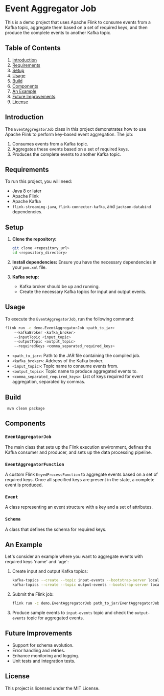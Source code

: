 # Event Aggregator Job

This is a demo project that uses Apache Flink to consume events from a Kafka topic, aggregate them based on a set of required keys, and then produce the complete events to another Kafka topic.

## Table of Contents

1. [Introduction](#introduction)
2. [Requirements](#requirements)
3. [Setup](#setup)
4. [Usage](#usage)
5. [Build](#build)
6. [Components](#components)
7. [An Example](#an-example)
8. [Future Improvements](#future-improvements)
9. [License](#license)

## Introduction

The `EventAggregatorJob` class in this project demonstrates how to use Apache Flink to perform key-based event aggregation. The job:
1. Consumes events from a Kafka topic.
2. Aggregates these events based on a set of required keys.
3. Produces the complete events to another Kafka topic.

## Requirements

To run this project, you will need:

- Java 8 or later
- Apache Flink
- Apache Kafka
- `flink-streaming-java`, `flink-connector-kafka`, and `jackson-databind` dependencies.

## Setup

1. **Clone the repository:**
   ```bash
   git clone <repository_url>
   cd <repository_directory>
   ```

2. **Install dependencies:**
   Ensure you have the necessary dependencies in your `pom.xml` file.

3. **Kafka setup:**
    - Kafka broker should be up and running.
    - Create the necessary Kafka topics for input and output events.

## Usage

To execute the `EventAggregatorJob`, run the following command:

```bash
flink run -c demo.EventAggregatorJob <path_to_jar> 
    --kafkaBroker <kafka_broker> 
    --inputTopic <input_topic> 
    --outputTopic <output_topic> 
    --requiredKeys <comma_separated_required_keys>
```

- `<path_to_jar>`: Path to the JAR file containing the compiled job.
- `<kafka_broker>`: Address of the Kafka broker.
- `<input_topic>`: Topic name to consume events from.
- `<output_topic>`: Topic name to produce aggregated events to.
- `<comma_separated_required_keys>`: List of keys required for event aggregation, separated by commas.
## Build
``` mvn clean package```

## Components

### `EventAggregatorJob`
The main class that sets up the Flink execution environment, defines the Kafka consumer and producer, and sets up the data processing pipeline.

### `EventAggregatorFunction`
A custom Flink `KeyedProcessFunction` to aggregate events based on a set of required keys. Once all specified keys are present in the state, a complete event is produced.

### `Event`
A class representing an event structure with a key and a set of attributes.

### `Schema`
A class that defines the schema for required keys.

## An Example

Let's consider an example where you want to aggregate events with required keys 'name' and 'age':

1. Create input and output Kafka topics:

   ```bash
   kafka-topics --create --topic input-events --bootstrap-server localhost:9092 --partitions 1 --replication-factor 1
   kafka-topics --create --topic output-events --bootstrap-server localhost:9092 --partitions 1 --replication-factor 1
   ```

2. Submit the Flink job:

   ```bash
   flink run -c demo.EventAggregatorJob path_to_jar/EventAggregatorJob.jar --kafkaBroker localhost:9092 --inputTopic input-events --outputTopic output-events --requiredKeys name,age
   ```

3. Produce sample events to `input-events` topic and check the `output-events` topic for aggregated events.

## Future Improvements

- Support for schema evolution.
- Error handling and retries.
- Enhance monitoring and logging.
- Unit tests and integration tests.

## License

This project is licensed under the MIT License.


